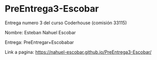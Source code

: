 # PreEntrega3-Escobar
Entrega numero 3 del curso Coderhouse (comisión 33115)

Nombre: Esteban Nahuel Escobar 

Entrega: PreEntregar+Escobabar

Link a pagina: https://nahuel-escobar.github.io/PreEntrega3-Escobar/
